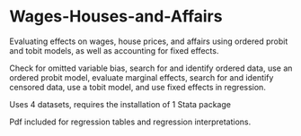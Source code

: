 # Wages-Houses-and-Affairs
Evaluating effects on wages, house prices, and affairs using ordered probit and tobit models, as well as accounting for fixed effects.

Check for omitted variable bias, search for and identify ordered data, use an ordered probit model, evaluate marginal effects, search for and identify censored data, use a tobit model, and use fixed effects in regression.  

Uses 4 datasets, requires the installation of 1 Stata package

Pdf included for regression tables and regression interpretations. 
